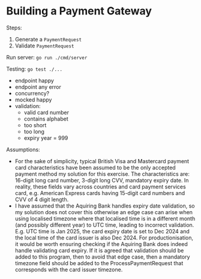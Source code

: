 # Building a Payment Gateway

Steps:
1. Generate a `PaymentRequest`
1. Validate `PaymentRequest`

Run server:
`go run ./cmd/server`

Testing:
`go test ./...`

- endpoint happy
- endpoint any error
- concurrency?
- mocked happy
- validation:
    - valid card number
    - contains alphabet
    - too short
    - too long
    - expiry year = 999


Assumptions:
- For the sake of simplicity, typical British Visa and Mastercard payment card characteristics have been assumed to be the only accepted payment method my solution for this exercise. The characteristics are: 16-digit long card number, 3-digit long CVV, mandatory expiry date. In reality, these fields vary across countries and card payment services card, e.g. American Express cards having 15-digit card numbers and CVV of 4 digit length.
- I have assumed that the Aquiring Bank handles expiry date validation, so my solution does not cover this otherwise an edge case can arise when using localised timezone where that localised time is in a different month (and possibly different year) to UTC time, leading to incorrect validation. E.g. UTC time is Jan 2025, the card expiry date is set to Dec 2024 and the local time of the card issuer is also Dec 2024. For productionisation, it would be worth ensuring checking if the Aquiring Bank does indeed handle validating card expiry. If it is agreed that validation should be added to this program, then to avoid that edge case, then a mandatory timezone field should be added to the ProcessPaymentRequest that corresponds with the card issuer timezone.
